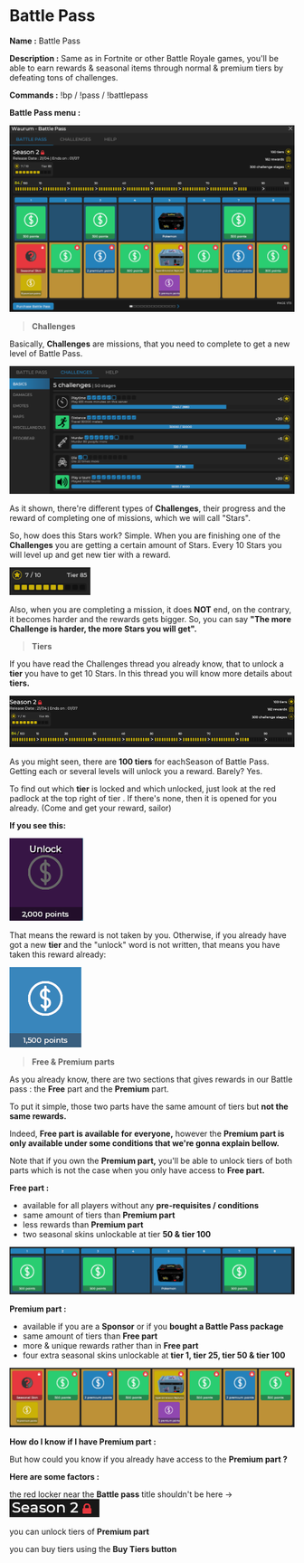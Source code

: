 # Battle Pass
 
**Name :** Battle Pass

**Description :** Same as in Fortnite or other Battle Royale games, you'll be able to earn rewards & seasonal items through normal & premium tiers by defeating tons of challenges.

**Commands :** !bp / !pass / !battlepass

**Battle Pass menu :**

![](img/bp/bp.png)

> **Challenges**

Basically, **Challenges** are missions, that you need to complete to get a new level of Battle Pass.

![](img/bp/bp1.png)

As it shown, there're different types of **Challenges**, their progress and the reward of completing one of missions, which we will call "Stars".

So, how does this Stars work? Simple. When you are finishing one of the **Challenges** you are getting a certain amount of Stars. Every 10 Stars you will level up and get new tier with a reward.

![](img/bp/bp2.png)

Also, when you are completing a mission, it does **NOT** end, on the contrary, it becomes harder and the rewards gets bigger.
So, you can say **"The more Challenge is harder, the more Stars you will get".**

> **Tiers**

If you have read the Challenges thread you already know, that to unlock a **tier** you have to get 10 Stars.
In this thread you will know more details about **tiers.**

![](img/bp/bp3.png)

As you might seen, there are **100 tiers** for eachSeason of Battle Pass. Getting each or several levels will unlock you a reward. Barely? Yes.

To find out which **tier** is locked and which unlocked, just look at the red padlock at the top right of tier . If there's none, then it is opened for you already. (Come and get your reward, sailor)

**If you see this:**

![](img/bp/bp4.png)

That means the reward is not taken by you. Otherwise, if you already have got a new **tier** and the "unlock" word is not written, that means you have taken this reward already:

![](img/bp/bp5.png)

   
> **Free & Premium parts**

As you already know, there are two sections that gives rewards in our Battle pass : the **Free** part and the **Premium** part.

To put it simple, those two parts have the same amount of tiers but **not the same rewards.**

Indeed, **Free part is available for everyone,** however the **Premium part is only available under some conditions that we're gonna explain bellow.**

Note that if you own the **Premium part,** you'll be able to unlock tiers of both parts which is not the case when you only have access to **Free part.**


**Free part :**

- available for all players without any **pre-requisites / conditions**
- same amount of tiers than **Premium part**
- less rewards than **Premium part**
- two seasonal skins unlockable at tier **50 & tier 100**

![](img/bp/bp6.png)


**Premium part :**

- available if you are a **Sponsor** or if you **bought a Battle Pass package**
- same amount of tiers than **Free part**
- more & unique rewards rather than in **Free part**
- four extra seasonal skins unlockable at **tier 1, tier 25, tier 50 & tier 100**

![](img/bp/bp7.png)

**How do I know if I have Premium part :**

But how could you know if you already have access to the **Premium part ?**

**Here are some factors :**

the red locker near the **Battle pass** title shouldn't be here -> ![](img/bp/bp8.png)

you can unlock tiers of **Premium part**

you can buy tiers using the **Buy Tiers button**